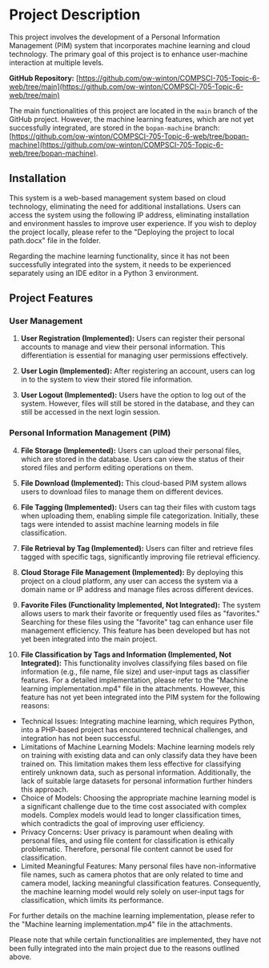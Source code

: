 # Project Description

This project involves the development of a Personal Information Management (PIM) system that incorporates machine learning and cloud technology. The primary goal of this project is to enhance user-machine interaction at multiple levels.

**GitHub Repository:** [https://github.com/ow-winton/COMPSCI-705-Topic-6-web/tree/main](https://github.com/ow-winton/COMPSCI-705-Topic-6-web/tree/main)

The main functionalities of this project are located in the `main` branch of the GitHub project. However, the machine learning features, which are not yet successfully integrated, are stored in the `bopan-machine` branch: [https://github.com/ow-winton/COMPSCI-705-Topic-6-web/tree/bopan-machine](https://github.com/ow-winton/COMPSCI-705-Topic-6-web/tree/bopan-machine).

## Installation

This system is a web-based management system based on cloud technology, eliminating the need for additional installations. Users can access the system using the following IP address, eliminating installation and environment hassles to improve user experience. If you wish to deploy the project locally, please refer to the "Deploying the project to local path.docx" file in the folder.

Regarding the machine learning functionality, since it has not been successfully integrated into the system, it needs to be experienced separately using an IDE editor in a Python 3 environment.

## Project Features

### User Management

1. **User Registration (Implemented):** Users can register their personal accounts to manage and view their personal information. This differentiation is essential for managing user permissions effectively.

2. **User Login (Implemented):** After registering an account, users can log in to the system to view their stored file information.

3. **User Logout (Implemented):** Users have the option to log out of the system. However, files will still be stored in the database, and they can still be accessed in the next login session.

### Personal Information Management (PIM)

4. **File Storage (Implemented):** Users can upload their personal files, which are stored in the database. Users can view the status of their stored files and perform editing operations on them.

5. **File Download (Implemented):** This cloud-based PIM system allows users to download files to manage them on different devices.

6. **File Tagging (Implemented):** Users can tag their files with custom tags when uploading them, enabling simple file categorization. Initially, these tags were intended to assist machine learning models in file classification.

7. **File Retrieval by Tag (Implemented):** Users can filter and retrieve files tagged with specific tags, significantly improving file retrieval efficiency.

8. **Cloud Storage File Management (Implemented):** By deploying this project on a cloud platform, any user can access the system via a domain name or IP address and manage files across different devices.

9. **Favorite Files (Functionality Implemented, Not Integrated):** The system allows users to mark their favorite or frequently used files as "favorites." Searching for these files using the "favorite" tag can enhance user file management efficiency. This feature has been developed but has not yet been integrated into the main project.

10. **File Classification by Tags and Information (Implemented, Not Integrated):** This functionality involves classifying files based on file information (e.g., file name, file size) and user-input tags as classifier features. For a detailed implementation, please refer to the "Machine learning implementation.mp4" file in the attachments. However, this feature has not yet been integrated into the PIM system for the following reasons:

   - Technical Issues: Integrating machine learning, which requires Python, into a PHP-based project has encountered technical challenges, and integration has not been successful.
   - Limitations of Machine Learning Models: Machine learning models rely on training with existing data and can only classify data they have been trained on. This limitation makes them less effective for classifying entirely unknown data, such as personal information. Additionally, the lack of suitable large datasets for personal information further hinders this approach.
   - Choice of Models: Choosing the appropriate machine learning model is a significant challenge due to the time cost associated with complex models. Complex models would lead to longer classification times, which contradicts the goal of improving user efficiency.
   - Privacy Concerns: User privacy is paramount when dealing with personal files, and using file content for classification is ethically problematic. Therefore, personal file content cannot be used for classification.
   - Limited Meaningful Features: Many personal files have non-informative file names, such as camera photos that are only related to time and camera model, lacking meaningful classification features. Consequently, the machine learning model would rely solely on user-input tags for classification, which limits its performance.

For further details on the machine learning implementation, please refer to the "Machine learning implementation.mp4" file in the attachments.

Please note that while certain functionalities are implemented, they have not been fully integrated into the main project due to the reasons outlined above.
